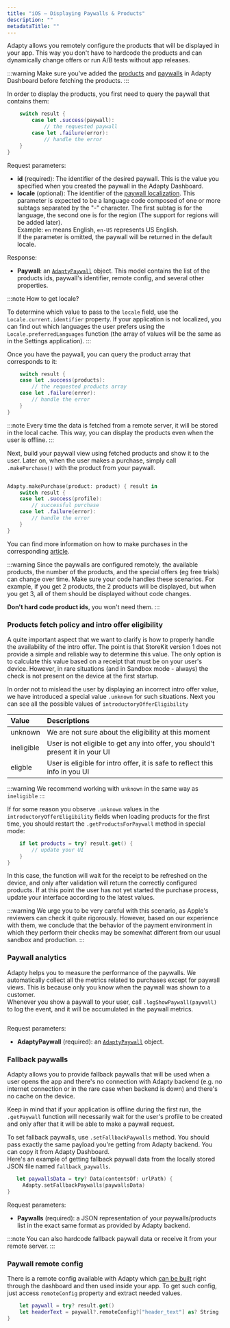 ```yaml
---
title: "iOS – Displaying Paywalls & Products"
description: ""
metadataTitle: ""
---
```


Adapty allows you remotely configure the products that will be displayed in your app. This way you don't have to hardcode the products and can dynamically change offers or run A/B tests without app releases.

:::warning
Make sure you've added the [products](product)  and [paywalls](paywall) in Adapty Dashboard before fetching the products.
:::

In order to display the products, you first need to query the paywall that contains them:

```swift title="title="Adapty.getPaywall("YOUR_PAYWALL_ID", locale: "en") { result in""
    switch result {
        case let .success(paywall):
            // the requested paywall
        case let .failure(error):
            // handle the error
    }
}
```

Request parameters:

- **id** (required): The identifier of the desired paywall. This is the value you specified when you created the paywall in the Adapty Dashboard.
- **locale** (optional): The identifier of the [paywall localization](https://docs.adapty.io/docs/paywall#localizations). This parameter is expected to be a language code composed of one or more subtags separated by the "-" character. The first subtag is for the language, the second one is for the region (The support for regions will be added later).  
  Example: `en` means English, `en-US` represents US English.  
  If the parameter is omitted, the paywall will be returned in the default locale.

Response:

- **Paywall**: an [`AdaptyPaywall`](sdk-models#adaptypaywall) object. This model contains the list of the products ids, paywall's identifier, remote config, and several other properties.

:::note
How to get locale?

To determine which value to pass to the `locale` field, use the `Locale.current.identifier` property.
If your application is not localized, you can find out which languages the user prefers using the `Locale.preferredLanguages` function (the array of values will be the same as in the Settings application).
:::

Once you have the paywall, you can query the product array that corresponds to it:

```swift title="title="Adapty.getPaywallProducts(paywall: paywall) { result in""
    switch result {
    case let .success(products):
        // the requested products array
    case let .failure(error):
        // handle the error
    }
}
```

:::note
Every time the data is fetched from a remote server, it will be stored in the local cache. This way, you can display the products even when the user is offline.
:::

Next, build your paywall view using fetched products and show it to the user. Later on, when the user makes a purchase, simply call `.makePurchase()` with the product from your paywall.

```swift title="title="let product = products.first""

Adapty.makePurchase(product: product) { result in
    switch result {
    case let .success(profile):
        // successful purchase
    case let .failure(error):
        // handle the error
    }
}
```

You can find more information on how to make purchases in the corresponding [article](ios-making-purchases).

:::warning
Since the paywalls are configured remotely, the available products, the number of the products, and the special offers (eg free trials) can change over time. Make sure your code handles these scenarios. For example, if you get 2 products, the 2 products will be displayed, but when you get 3, all of them should be displayed without code changes.

**Don't hard code product ids**, you won't need them.
:::

### Products fetch policy and intro offer eligibility

A quite important aspect that we want to clarify is how to properly handle the availability of the intro offer. The point is that StoreKit version 1 does not provide a simple and reliable way to determine this value. The only option is to calculate this value based on a receipt that must be on your user's device. However, in rare situations (and in Sandbox mode - always) the check is not present on the device at the first startup.

In order not to mislead the user by displaying an incorrect intro offer value, we have introduced a special value `.unknown` for such situations. Next you can see all the possible values of `introductoryOfferEligibility`

| Value      | Descriptions                                                                   |
| :--------- | :----------------------------------------------------------------------------- |
| unknown    | We are not sure about the eligibility at this moment                           |
| ineligible | User is not eligible to get any into offer, you should't present it in your UI |
| eligble    | User is eligible for intro offer, it is safe to reflect this info in you UI    |

:::warning
We recommend working with `unknown` in the same way as `ineligible`
:::

If for some reason you observe `.unknown` values in the `introductoryOfferEligibility` fields when loading products for the first time, you should restart the `.getProductsForPaywall` method in special mode:

```swift title="title="Adapty.getPaywallProducts(paywall: paywall, fetchPolicy: .waitForReceiptValidation) { result in""
    if let products = try? result.get() {
        // update your UI
    }
}
```

In this case, the function will wait for the receipt to be refreshed on the device, and only after validation will return the correctly configured products. If at this point the user has not yet started the purchase process, update your interface according to the latest values.

:::warning
We urge you to be very careful with this scenario, as Apple's reviewers can check it quite rigorously. However, based on our experience with them, we conclude that the behavior of the payment environment in which they perform their checks may be somewhat different from our usual sandbox and production.
:::

### Paywall analytics

Adapty helps you to measure the performance of the paywalls. We automatically collect all the metrics related to purchases except for paywall views. This is because only you know when the paywall was shown to a customer.  
Whenever you show a paywall to your user, call `.logShowPaywall(paywall)` to log the event, and it will be accumulated in the paywall metrics.

```swift title="title="Adapty.logShowPaywall(paywall)""
```

Request parameters:

- **AdaptyPaywall** (required): an [`AdaptyPaywall`](sdk-models#adaptypaywall) object.

### Fallback paywalls

Adapty allows you to provide fallback paywalls that will be used when a user opens the app and there's no connection with Adapty backend (e.g. no internet connection or in the rare case when backend is down) and there's no cache on the device.

Keep in mind that if your application is offline during the first run, the `.getPaywall` function will necessarily wait for the user's profile to be created and only after that it will be able to make a paywall request.

To set fallback paywalls, use `.setFallbackPaywalls` method. You should pass exactly the same payload you're getting from Adapty backend. You can copy it from Adapty Dashboard.  
Here's an example of getting fallback paywall data from the locally stored JSON file named `fallback_paywalls`.

```swift title="title="if let urlPath = Bundle.main.url(forResource: "fallback_paywalls", withExtension: "json"),""
   let paywallsData = try? Data(contentsOf: urlPath) {
     Adapty.setFallbackPaywalls(paywallsData)
}
```

Request parameters:

- **Paywalls** (required): a JSON representation of your paywalls/products list in the exact same format as provided by Adapty backend.

:::note
You can also hardcode fallback paywall data or receive it from your remote server.
:::

### Paywall remote config

There is a remote config available with Adapty which [can be built](https://docs.adapty.io/docs/paywall#paywall-remote-config) right through the dashboard and then used inside your app. To get such config, just access `remoteConfig` property and extract needed values.

```swift title="title="Adapty.getPaywall("YOUR_PAYWALL_ID") { result in""
    let paywall = try? result.get()
    let headerText = paywall?.remoteConfig?["header_text"] as? String
}
```